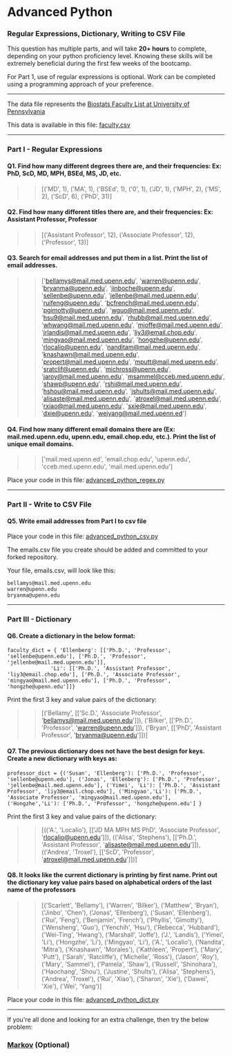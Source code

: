 # Advanced Python    

### Regular Expressions, Dictionary, Writing to CSV File  

This question has multiple parts, and will take **20+ hours** to complete, depending on your python proficiency level.  Knowing these skills will be extremely beneficial during the first few weeks of the bootcamp.

For Part 1, use of regular expressions is optional.  Work can be completed using a programming approach of your preference. 

---

The data file represents the [Biostats Faculty List at University of Pennsylvania](http://www.med.upenn.edu/cceb/biostat/faculty.shtml)

This data is available in this file:  [faculty.csv](python/faculty.csv)

--- 

### Part I - Regular Expressions  


#### Q1. Find how many different degrees there are, and their frequencies: Ex:  PhD, ScD, MD, MPH, BSEd, MS, JD, etc.

>> [('MD', 1), ('MA', 1), ('BSEd', 1), ('0', 1), ('JD', 1), ('MPH', 2), ('MS', 2), ('ScD', 6), ('PhD', 31)] 


#### Q2. Find how many different titles there are, and their frequencies:  Ex:  Assistant Professor, Professor

>> [('Assistant Professor', 12), ('Associate Professor', 12), ('Professor', 13)]


#### Q3. Search for email addresses and put them in a list.  Print the list of email addresses.

>> ['bellamys@mail.med.upenn.edu', 'warren@upenn.edu', 'bryanma@upenn.edu', 'jinboche@upenn.edu', 'sellenbe@upenn.edu', 'jellenbe@mail.med.upenn.edu', 'ruifeng@upenn.edu', 'bcfrench@mail.med.upenn.edu', 'pgimotty@upenn.edu', 'wguo@mail.med.upenn.edu', 'hsu9@mail.med.upenn.edu', 'rhubb@mail.med.upenn.edu', 'whwang@mail.med.upenn.edu', 'mjoffe@mail.med.upenn.edu', 'jrlandis@mail.med.upenn.edu', 'liy3@email.chop.edu', 'mingyao@mail.med.upenn.edu', 'hongzhe@upenn.edu', 'rlocalio@upenn.edu', 'nanditam@mail.med.upenn.edu', 'knashawn@mail.med.upenn.edu', 'propert@mail.med.upenn.edu', 'mputt@mail.med.upenn.edu', 'sratclif@upenn.edu', 'michross@upenn.edu', 'jaroy@mail.med.upenn.edu', 'msammel@cceb.med.upenn.edu', 'shawp@upenn.edu', 'rshi@mail.med.upenn.edu', 'hshou@mail.med.upenn.edu', 'jshults@mail.med.upenn.edu', 'alisaste@mail.med.upenn.edu', 'atroxel@mail.med.upenn.edu', 'rxiao@mail.med.upenn.edu', 'sxie@mail.med.upenn.edu', 'dxie@upenn.edu', 'weiyang@mail.med.upenn.ed'] 


#### Q4. Find how many different email domains there are (Ex:  mail.med.upenn.edu, upenn.edu, email.chop.edu, etc.).  Print the list of unique email domains.

>> ['mail.med.upenn.ed', 'email.chop.edu', 'upenn.edu', 'cceb.med.upenn.edu', 'mail.med.upenn.edu'] 

Place your code in this file: [advanced_python_regex.py](python/advanced_python_regex.py)

---

### Part II - Write to CSV File

#### Q5.  Write email addresses from Part I to csv file

Place your code in this file: [advanced_python_csv.py](python/advanced_python_csv.py)

The emails.csv file you create should be added and committed to your forked repository.

Your file, emails.csv, will look like this:
```
bellamys@mail.med.upenn.edu
warren@upenn.edu
bryanma@upenn.edu
```

---

### Part III - Dictionary

#### Q6.  Create a dictionary in the below format:
```
faculty_dict = { 'Ellenberg': [['Ph.D.', 'Professor', 'sellenbe@upenn.edu'], ['Ph.D.', 'Professor', 'jellenbe@mail.med.upenn.edu']],
              'Li': [['Ph.D.', 'Assistant Professor', 'liy3@email.chop.edu'], ['Ph.D.', 'Associate Professor', 'mingyao@mail.med.upenn.edu'], ['Ph.D.', 'Professor', 'hongzhe@upenn.edu']]}
```
Print the first 3 key and value pairs of the dictionary:

>> [('Bellamy', [['Sc.D.', 'Associate Professor', 'bellamys@mail.med.upenn.edu']]), ('Bilker', [['Ph.D.', 'Professor', 'warren@upenn.edu']]), ('Bryan', [['PhD', 'Assistant Professor', 'bryanma@upenn.edu']])]

#### Q7.  The previous dictionary does not have the best design for keys.  Create a new dictionary with keys as:

```
professor_dict = {('Susan', 'Ellenberg'): ['Ph.D.', 'Professor', 'sellenbe@upenn.edu'], ('Jonas', 'Ellenberg'): ['Ph.D.', 'Professor', 'jellenbe@mail.med.upenn.edu'], ('Yimei', 'Li'): ['Ph.D.', 'Assistant Professor', 'liy3@email.chop.edu'], ('Mingyao','Li'): ['Ph.D.', 'Associate Professor', 'mingyao@mail.med.upenn.edu'], ('Hongzhe','Li'): ['Ph.D.', 'Professor', 'hongzhe@upenn.edu'] }
```

Print the first 3 key and value pairs of the dictionary:

>> [(('A.', 'Localio'), [['JD MA MPH MS PhD', 'Associate Professor', 'rlocalio@upenn.edu']]), (('Alisa', 'Stephens'), [['Ph.D.', 'Assistant Professor', 'alisaste@mail.med.upenn.edu']]), (('Andrea', 'Troxel'), [['ScD', 'Professor', 'atroxel@mail.med.upenn.edu']])]

#### Q8.  It looks like the current dictionary is printing by first name.  Print out the dictionary key value pairs based on alphabetical orders of the last name of the professors

>> [('Scarlett', 'Bellamy'), ('Warren', 'Bilker'), ('Matthew', 'Bryan'), ('Jinbo', 'Chen'), ('Jonas', 'Ellenberg'), ('Susan', 'Ellenberg'), ('Rui', 'Feng'), ('Benjamin', 'French'), ('Phyllis', 'Gimotty'), ('Wensheng', 'Guo'), ('Yenchih', 'Hsu'), ('Rebecca', 'Hubbard'), ('Wei-Ting', 'Hwang'), ('Marshall', 'Joffe'), ('J.', 'Landis'), ('Yimei', 'Li'), ('Hongzhe', 'Li'), ('Mingyao', 'Li'), ('A.', 'Localio'), ('Nandita', 'Mitra'), ('Knashawn', 'Morales'), ('Kathleen', 'Propert'), ('Mary', 'Putt'), ('Sarah', 'Ratcliffe'), ('Michelle', 'Ross'), ('Jason', 'Roy'), ('Mary', 'Sammel'), ('Pamela', 'Shaw'), ('Russell', 'Shinohara'), ('Haochang', 'Shou'), ('Justine', 'Shults'), ('Alisa', 'Stephens'), ('Andrea', 'Troxel'), ('Rui', 'Xiao'), ('Sharon', 'Xie'), ('Dawei', 'Xie'), ('Wei', 'Yang')]

Place your code in this file: [advanced_python_dict.py](python/advanced_python_dict.py)

--- 

If you're all done and looking for an extra challenge, then try the below problem:  

### [Markov](python/markov.py) (Optional)

